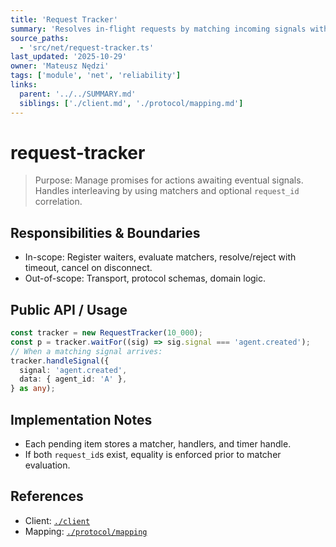 ```yaml
---
title: 'Request Tracker'
summary: 'Resolves in-flight requests by matching incoming signals with optional correlation IDs and timeouts.'
source_paths:
  - 'src/net/request-tracker.ts'
last_updated: '2025-10-29'
owner: 'Mateusz Nędzi'
tags: ['module', 'net', 'reliability']
links:
  parent: '../../SUMMARY.md'
  siblings: ['./client.md', './protocol/mapping.md']
---
```


# request-tracker

> Purpose: Manage promises for actions awaiting eventual signals. Handles interleaving by using matchers and optional `request_id` correlation.

## Responsibilities & Boundaries

- In-scope: Register waiters, evaluate matchers, resolve/reject with timeout, cancel on disconnect.
- Out-of-scope: Transport, protocol schemas, domain logic.

## Public API / Usage

```ts
const tracker = new RequestTracker(10_000);
const p = tracker.waitFor((sig) => sig.signal === 'agent.created');
// When a matching signal arrives:
tracker.handleSignal({
  signal: 'agent.created',
  data: { agent_id: 'A' },
} as any);
```

## Implementation Notes

- Each pending item stores a matcher, handlers, and timer handle.
- If both `request_id`s exist, equality is enforced prior to matcher evaluation.

## References

- Client: [`./client`](./client.md)
- Mapping: [`./protocol/mapping`](./protocol/mapping.md)
